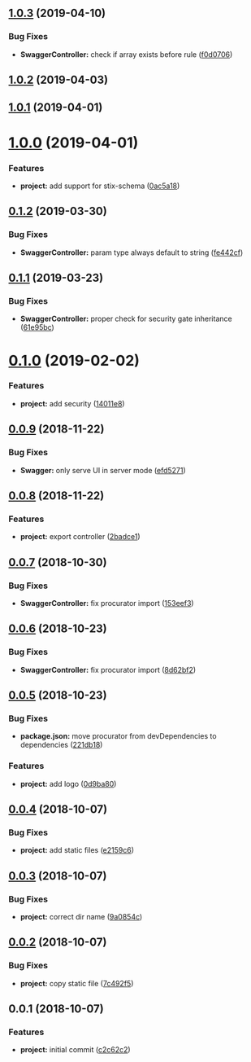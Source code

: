 ## [1.0.3](https://github.com/SpoonX/stix-swagger/compare/v1.0.2...v1.0.3) (2019-04-10)


### Bug Fixes

* **SwaggerController:** check if array exists before rule ([f0d0706](https://github.com/SpoonX/stix-swagger/commit/f0d0706))



## [1.0.2](https://github.com/SpoonX/stix-swagger/compare/v1.0.1...v1.0.2) (2019-04-03)



## [1.0.1](https://github.com/SpoonX/stix-swagger/compare/v1.0.0...v1.0.1) (2019-04-01)



# [1.0.0](https://github.com/SpoonX/stix-swagger/compare/v0.1.2...v1.0.0) (2019-04-01)


### Features

* **project:** add support for stix-schema ([0ac5a18](https://github.com/SpoonX/stix-swagger/commit/0ac5a18))



## [0.1.2](https://github.com/SpoonX/stix-swagger/compare/v0.1.1...v0.1.2) (2019-03-30)


### Bug Fixes

* **SwaggerController:** param type always default to string ([fe442cf](https://github.com/SpoonX/stix-swagger/commit/fe442cf))



## [0.1.1](https://github.com/SpoonX/stix-swagger/compare/v0.1.0...v0.1.1) (2019-03-23)


### Bug Fixes

* **SwaggerController:** proper check for security gate inheritance ([61e95bc](https://github.com/SpoonX/stix-swagger/commit/61e95bc))



# [0.1.0](https://github.com/SpoonX/stix-swagger/compare/v0.0.9...v0.1.0) (2019-02-02)


### Features

* **project:** add security ([14011e8](https://github.com/SpoonX/stix-swagger/commit/14011e8))



<a name="0.0.9"></a>
## [0.0.9](https://github.com/SpoonX/stix-swagger/compare/v0.0.8...v0.0.9) (2018-11-22)


### Bug Fixes

* **Swagger:** only serve UI in server mode ([efd5271](https://github.com/SpoonX/stix-swagger/commit/efd5271))



<a name="0.0.8"></a>
## [0.0.8](https://github.com/SpoonX/stix-swagger/compare/v0.0.7...v0.0.8) (2018-11-22)


### Features

* **project:** export controller ([2badce1](https://github.com/SpoonX/stix-swagger/commit/2badce1))



<a name="0.0.7"></a>
## [0.0.7](https://github.com/SpoonX/stix-swagger/compare/v0.0.6...v0.0.7) (2018-10-30)


### Bug Fixes

* **SwaggerController:** fix procurator import ([153eef3](https://github.com/SpoonX/stix-swagger/commit/153eef3))



<a name="0.0.6"></a>
## [0.0.6](https://github.com/SpoonX/stix-swagger/compare/v0.0.5...v0.0.6) (2018-10-23)


### Bug Fixes

* **SwaggerController:** fix procurator import ([8d62bf2](https://github.com/SpoonX/stix-swagger/commit/8d62bf2))



<a name="0.0.5"></a>
## [0.0.5](https://github.com/SpoonX/stix-swagger/compare/v0.0.4...v0.0.5) (2018-10-23)


### Bug Fixes

* **package.json:** move procurator from devDependencies to dependencies ([221db18](https://github.com/SpoonX/stix-swagger/commit/221db18))


### Features

* **project:** add logo ([0d9ba80](https://github.com/SpoonX/stix-swagger/commit/0d9ba80))



<a name="0.0.4"></a>
## [0.0.4](https://github.com/SpoonX/stix-swagger/compare/v0.0.3...v0.0.4) (2018-10-07)


### Bug Fixes

* **project:** add static files ([e2159c6](https://github.com/SpoonX/stix-swagger/commit/e2159c6))



<a name="0.0.3"></a>
## [0.0.3](https://github.com/SpoonX/stix-swagger/compare/v0.0.2...v0.0.3) (2018-10-07)


### Bug Fixes

* **project:** correct dir name ([9a0854c](https://github.com/SpoonX/stix-swagger/commit/9a0854c))



<a name="0.0.2"></a>
## [0.0.2](https://github.com/SpoonX/stix-swagger/compare/v0.0.1...v0.0.2) (2018-10-07)


### Bug Fixes

* **project:** copy static file ([7c492f5](https://github.com/SpoonX/stix-swagger/commit/7c492f5))



<a name="0.0.1"></a>
## 0.0.1 (2018-10-07)


### Features

* **project:** initial commit ([c2c62c2](https://github.com/SpoonX/stix-swagger/commit/c2c62c2))



